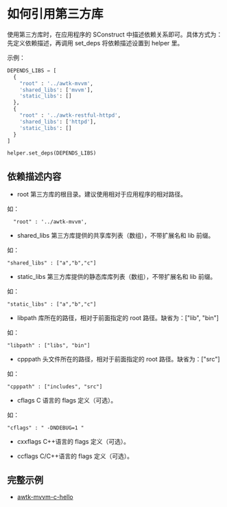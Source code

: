 # 如何引用第三方库

使用第三方库时，在应用程序的 SConstruct 中描述依赖关系即可。具体方式为：先定义依赖描述，再调用 set_deps 将依赖描述设置到 helper 里。

示例：

```python
DEPENDS_LIBS = [
  {
    "root" : '../awtk-mvvm',
    'shared_libs': ['mvvm'],
    'static_libs': []
  },  
  {
    "root" : '../awtk-restful-httpd',
    'shared_libs': ['httpd'],
    'static_libs': []
  }
]

helper.set_deps(DEPENDS_LIBS)
```

## 依赖描述内容

* root 第三方库的根目录。建议使用相对于应用程序的相对路径。

如：
```
  "root" : '../awtk-mvvm',
```

* shared_libs 第三方库提供的共享库列表（数组），不带扩展名和 lib 前缀。

如：
```
"shared_libs" : ["a","b","c"]
```

* static_libs 第三方库提供的静态库库列表（数组），不带扩展名和 lib 前缀。

如：
```
"static_libs" : ["a","b","c"]
```

* libpath 库所在的路径，相对于前面指定的 root 路径。缺省为：["lib", "bin"]

如：

```
"libpath" : ["libs", "bin"]
```

* cpppath 头文件所在的路径，相对于前面指定的 root 路径。缺省为：["src"]

如：
```
"cpppath" : ["includes", "src"]
```

* cflags C 语言的 flags 定义（可选）。

如：
```
"cflags" : " -DNDEBUG=1 "
```

* cxxflags C++语言的 flags 定义（可选）。

 
* ccflags C/C++语言的 flags 定义（可选）。

## 完整示例

* [awtk-mvvm-c-hello](https://github.com/zlgopen/awtk-mvvm-c-hello/blob/master/SConstruct)
